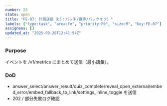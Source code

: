 ```yaml
---
number: 23
state: open
title: "FE-07: 計測送信（U5：バッチ/冪等/バックオフ）"
labels: ["type:task", "area:fe", "priority:P0", "size:M", "key:FE-07"]
assignees: []
updated_at: "2025-09-20T12:41:54Z"
---
```

### Purpose
イベントを /v1/metrics にまとめて送信（最小語彙）。

### DoD
- answer_select/answer_result/quiz_complete/reveal_open_external/embed_error/embed_fallback_to_link/settings_inline_toggle を送信
- 202 / 部分失敗ログ確認
